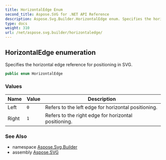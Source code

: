 ```yaml
---
title: HorizontalEdge Enum
second_title: Aspose.SVG for .NET API Reference
description: Aspose.Svg.Builder.HorizontalEdge enum. Specifies the horizontal edge reference for positioning in SVG
type: docs
weight: 310
url: /net/aspose.svg.builder/horizontaledge/
---
```

## HorizontalEdge enumeration

Specifies the horizontal edge reference for positioning in SVG.

```csharp
public enum HorizontalEdge
```

### Values

| Name | Value | Description |
| --- | --- | --- |
| Left | `0` | Refers to the left edge for horizontal positioning. |
| Right | `1` | Refers to the right edge for horizontal positioning. |

### See Also

* namespace [Aspose.Svg.Builder](../../aspose.svg.builder/)
* assembly [Aspose.SVG](../../)
